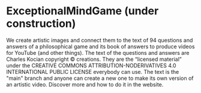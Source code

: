 # ExceptionalMindGame (under construction)
We create artistic images and connect them to the text of 94 questions and answers of a philosophical game and its book of answers to produce videos for YouTube (and other things). The text of the questions and answers are Charles Kocian copyright © creations. They are the “licensed material” under the CREATIVE COMMONS ATTRIBUTION-NODERIVATIVES 4.0 INTERNATIONAL PUBLIC LICENSE everybody can use. The text is the "main" branch and anyone can create a new one to make its own version of an artistic video. Discover more and how to do it in the website.
